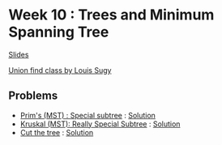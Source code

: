 # Week 10 : Trees and Minimum Spanning Tree
[Slides](trees_slides.pdf)

[Union find class by Louis Sugy](unionfind.py)

## Problems
 - [Prim's (MST) : Special subtree](https://www.hackerrank.com/challenges/primsmstsub/problem) : [Solution](prim.py)
 - [Kruskal (MST): Really Special Subtree](https://www.hackerrank.com/challenges/kruskalmstrsub/problem) : [Solution](kruskal.py)
 - [Cut the tree](https://www.hackerrank.com/challenges/cut-the-tree/problem?h_r=internal-search) : [Solution](cut_the_tree.py)
